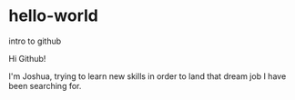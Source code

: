 # hello-world
intro to github

Hi Github!

I'm Joshua, trying to learn new skills in order to land that dream job I have been searching for.  

